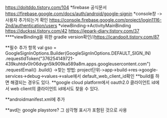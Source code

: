 https://doitddo.tistory.com/104
*firebase 공식문서
https://firebase.google.com/docs/auth/android/google-signin
*console창 -> 사용자 추가되는거 확인
https://console.firebase.google.com/project/login1116-2nd/authentication/users
*viewBinding->ActivityMainBinding
https://duckssi.tistory.com/42
https://jepark-diary.tistory.com/37
****viewBinding을 위한 gradle version확인//https://icandooit.tistory.com/87


**필수 추가 항목
val gso = GoogleSignInOptions.Builder(GoogleSignInOptions.DEFAULT_SIGN_IN)
            .requestIdToken("376254149721-439kuhtdv0lr06dvgn5lk909ka589a8m.apps.googleusercontent.com")
            .requestEmail()
            .build()
->찾는 방법: project단위->app->build->res->google-services->debug->values->value에서 default_web_client_id확인
**build를 하면 해결되는 경우도 있다.
**google cloud platform에서 oauth2.0 클라이언트 id에서 web client의 클라이언트 id에서도 찾을 수 있다.


**androidmanifest.xml에 <uses-permission android:name="android.permission.INTERNET" />추가


**avd는 google playstore? 그 삼각형 표시가 포함된 것으로 사용
